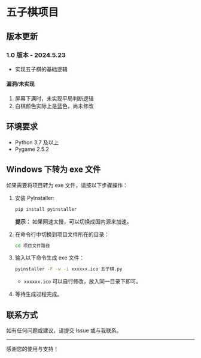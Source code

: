 # 五子棋项目

## 版本更新

### 1.0 版本 - 2024.5.23
- 实现五子棋的基础逻辑

#### 漏洞/未实现
1. 屏幕下满时，未实现平局判断逻辑
2. 白棋颜色实际上是蓝色，尚未修改

## 环境要求
- Python 3.7 及以上
- Pygame 2.5.2

## Windows 下转为 exe 文件

如果需要将项目转为 exe 文件，请按以下步骤操作：

1. 安装 PyInstaller:
    ```sh
    pip install pyinstaller
    ```
    **提示：** 如果网速太慢，可以切换成国内源来加速。

2. 在命令行中切换到项目文件所在的目录：
    ```sh
    cd 项目文件路径
    ```

3. 输入以下命令生成 exe 文件：
    ```sh
    pyinstaller -F -w -i xxxxxx.ico 五子棋.py
    ```
    - `xxxxxx.ico` 可以自行修改，放入同一目录下即可。

4. 等待生成过程完成。

## 联系方式
如有任何问题或建议，请提交 Issue 或与我联系。

---

感谢您的使用与支持！
